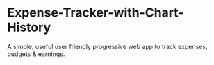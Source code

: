 # Expense-Tracker-with-Chart-History
A simple, useful user friendly progressive web app to track expenses, budgets &amp; earnings. 
